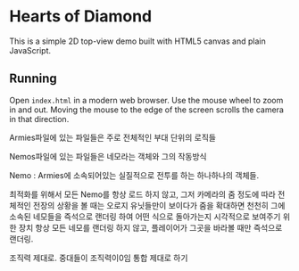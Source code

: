 # Hearts of Diamond

This is a simple 2D top-view demo built with HTML5 canvas and plain JavaScript.

## Running

Open `index.html` in a modern web browser. Use the mouse wheel to zoom in and out. Moving the mouse to the edge of the screen scrolls the camera in that direction.

Armies파일에 있는 파일들은 주로 전체적인 부대 단위의 로직들


Nemos파일에 있는 파일들은 네모라는 객체와 그의 작동방식

Nemo : Armies에 소속되어있는 실질적으로 전투를 하는 하나하나의 객체들.

최적화를 위해서 모든 Nemo를 항상 로드 하지 않고, 그저 카메라의 줌 정도에 따라
전체적인 전장의 상황을 볼 때는 오로지 유닛들만이 보이다가 줌을 확대하면 천천히 그에
소속된 네모들을 즉석으로 랜더링 하여 어떤 식으로 돌아가는지 시각적으로 보여주기 위한 장치
항상 모든 네모를 랜더링 하지 않고, 플레이어가 그곳을 바라볼 때만 즉석으로 랜더링.

조직력 제대로. 중대들이 조직력이0임 통합 제대로 하기
